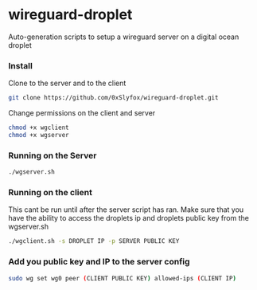 # wireguard-droplet
Auto-generation scripts to setup a wireguard server on a digital ocean droplet

### Install
Clone to the server and to the client
```bash
git clone https://github.com/0xSlyfox/wireguard-droplet.git
```
Change permissions on the client and server
```bash
chmod +x wgclient
chmod +x wgserver
```
### Running on the Server
```bash
./wgserver.sh
```

### Running on the client
This cant be run until after the server script has ran.
Make sure that you have the ability to access the droplets ip and droplets public key from the wgserver.sh
```bash
./wgclient.sh -s DROPLET IP -p SERVER PUBLIC KEY
```
### Add you public key and IP to the server config
```bash
sudo wg set wg0 peer (CLIENT PUBLIC KEY) allowed-ips (CLIENT IP)
```
